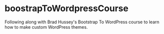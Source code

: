 # boostrapToWordpressCourse
Following along with Brad Hussey's Bootstrap To WordPress course to learn how to make custom WordPress themes.
